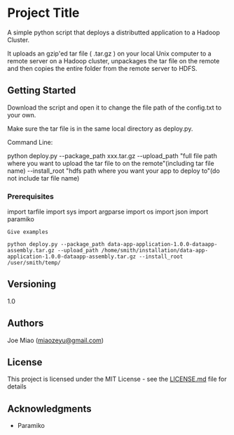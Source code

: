 # Project Title

A simple python script that deploys a distributted application to a Hadoop Cluster. 

It uploads an gzip'ed tar file ( .tar.gz ) on your local Unix computer to a remote server on a Hadoop cluster, unpackages the tar file on the remote and then copies the entire folder from the remote server to HDFS.

## Getting Started

Download the script and open it to change the file path of the config.txt
to your own.

Make sure the tar file is in the same local directory as deploy.py.

Command Line:

python deploy.py --package_path xxx.tar.gz --upload_path "full file path where you want to upload the tar file to on the remote"(including tar file name) --install_root "hdfs path where you want your app to deploy to"(do not include tar file name)

### Prerequisites

import tarfile
import sys
import argparse
import os
import json
import paramiko

```
Give examples

python deploy.py --package_path data-app-application-1.0.0-dataapp-assembly.tar.gz --upload_path /home/smith/installation/data-app-application-1.0.0-dataapp-assembly.tar.gz --install_root /user/smith/temp/

```

## Versioning

1.0

## Authors

Joe Miao (miaozeyu@gmail.com)


## License

This project is licensed under the MIT License - see the [LICENSE.md](LICENSE.md) file for details

## Acknowledgments

* Paramiko
